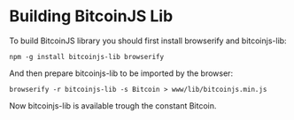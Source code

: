 # Building BitcoinJS Lib
To build BitcoinJS library you should first install browserify and bitcoinjs-lib:

`npm -g install bitcoinjs-lib browserify`

And then prepare bitcoinjs-lib to be imported by the browser:

`browserify -r bitcoinjs-lib -s Bitcoin > www/lib/bitcoinjs.min.js`

Now bitcoinjs-lib is available trough the constant Bitcoin.
